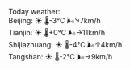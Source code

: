 Today weather:  
Beijing: ☀️ 🌡️-3°C 🌬️↘7km/h  
Tianjin: ☀️ 🌡️+0°C 🌬️→11km/h  
Shijiazhuang: ☀️ 🌡️-4°C 🌬️↑4km/h  
Tangshan: ☀️ 🌡️-2°C 🌬️→9km/h  
